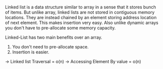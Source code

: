 Linked list is a data structure similar to array in a sense that it stores bunch of items. But unlike array, linked lists are not stored in contiguous memory locations. They are instead chained by an element storing address location of next element. This makes insertion very easy. Also unlike dynamic arrays you don't have to pre-allocate some memory capacity.

Linked-List has two main benefits over an array.

1. You don't need to pre-allocate space.
2. Insertion is easier.

-> Linked list Traversal = o(n)
-> Accessing Element By value = o(n)